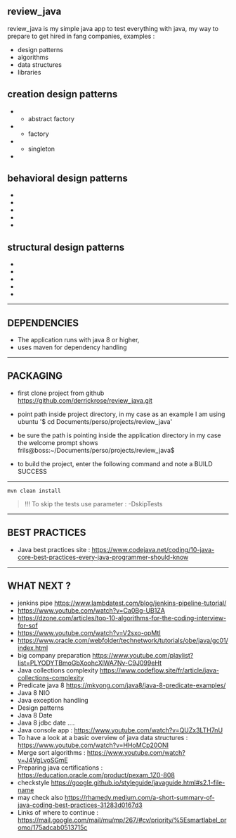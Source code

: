review_java
------------------------------------------------------------------------------------------------------
review_java is my simple java app to test everything with java, my way to prepare to get hired in fang companies,
examples :
* design patterns
* algorithms
* data structures
* libraries

creation design patterns 
------------------------------------------------------------------------------------------------------
* * abstract factory
* * factory
* * singleton
*

behavioral design patterns 
------------------------------------------------------------------------------------------------------
*
*
*
*
*

structural design patterns 
------------------------------------------------------------------------------------------------------
*
*
*
*
*

---------------------------------------------

DEPENDENCIES
------------------------------------------------------------------------------------------------------
* The application runs with java 8 or higher,
* uses maven for dependency handling

------------------------------------------------------------------------------------------------------
PACKAGING
------------------------------------------------------------------------------------------------------
* first clone project from github
https://github.com/derrickrose/review_java.git

* point path inside project directory, in my case as an example I am using ubuntu
'$ cd Documents/perso/projects/review_java'

* be sure the path is pointing inside the application directory
in my case the welcome prompt shows frils@boss:~/Documents/perso/projects/review_java$

* to build the project, enter the following command and note a BUILD SUCCESS
----
    mvn clean install
> !!! To skip the tests use parameter : -DskipTests

------------------------------------------------------------------------------------------------------
BEST PRACTICES
------------------------------------------------------------------------------------------------------
* Java best practices site : https://www.codejava.net/coding/10-java-core-best-practices-every-java-programmer-should-know

------------------------------------------------------------------------------------------------------
WHAT NEXT ? 
------------------------------------------------------------------------------------------------------
* jenkins pipe https://www.lambdatest.com/blog/jenkins-pipeline-tutorial/
* https://www.youtube.com/watch?v=Ca0Bg-UB1ZA
* https://dzone.com/articles/top-10-algorithms-for-the-coding-interview-for-sof
* https://www.youtube.com/watch?v=V2sxo-opMtI
* https://www.oracle.com/webfolder/technetwork/tutorials/obe/java/gc01/index.html
* big company preparation https://www.youtube.com/playlist?list=PLYODYTBmoGbXoohcXlWA7Nv-C9J099eHt
* Java collections complexity https://www.codeflow.site/fr/article/java-collections-complexity
* Predicate java 8 https://mkyong.com/java8/java-8-predicate-examples/
* Java 8 NIO
* Java exception handling
* Design patterns
* Java 8 Date 
* Java 8 jdbc date ....
* Java console app : https://www.youtube.com/watch?v=QUZx3LTH7nU
* To have a look at a basic overview of java data structures : https://www.youtube.com/watch?v=HHoMCp20ONI
* Merge sort algorithms : https://www.youtube.com/watch?v=J4VgLvoSGmE
* Preparing java certifications : https://education.oracle.com/product/pexam_1Z0-808
* checkstyle https://google.github.io/styleguide/javaguide.html#s2.1-file-name
* may check also https://rhamedy.medium.com/a-short-summary-of-java-coding-best-practices-31283d0167d3
* Links of where to continue : https://mail.google.com/mail/mu/mp/267/#cv/priority/%5Esmartlabel_promo/175adcab0513715c
